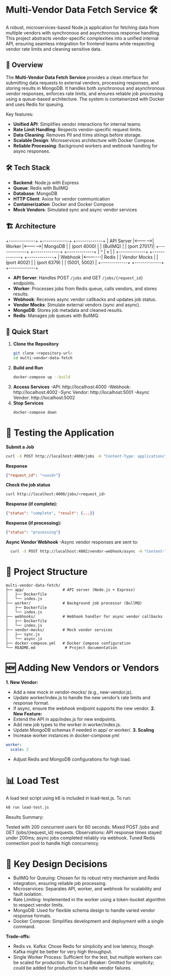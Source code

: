 # Multi-Vendor Data Fetch Service 🛠️

A robust, microservices-based Node.js application for fetching data from multiple vendors with synchronous and asynchronous response handling. This project abstracts vendor-specific complexities into a unified internal API, ensuring seamless integration for frontend teams while respecting vendor rate limits and cleaning sensitive data.

## 📖 Overview

The **Multi-Vendor Data Fetch Service** provides a clean interface for submitting data requests to external vendors, processing responses, and storing results in MongoDB. It handles both synchronous and asynchronous vendor responses, enforces rate limits, and ensures reliable job processing using a queue-based architecture. The system is containerized with Docker and uses Redis for queuing.

Key features:
- **Unified API**: Simplifies vendor interactions for internal teams.
- **Rate Limit Handling**: Respects vendor-specific request limits.
- **Data Cleaning**: Removes PII and trims strings before storage.
- **Scalable Design**: Microservices architecture with Docker Compose.
- **Reliable Processing**: Background workers and webhook handling for async responses.

## 🛠️ Tech Stack

- **Backend**: Node.js with Express
- **Queue**: Redis with BullMQ
- **Database**: MongoDB
- **HTTP Client**: Axios for vendor communication
- **Containerization**: Docker and Docker Compose
- **Mock Vendors**: Simulated sync and async vendor services

## 🏗️ Architecture

+-------------+       +-------------+       +-------------+
|  API Server |<----->|  Worker     |<----->|  MongoDB    |
| (port 4000) |       | (BullMQ)    |       | (port 27017)|
+-------------+       +-------------+       +-------------+
|                     ^                     |
v                     |                     |
+-------------+       +-------------+       +-------------+
|  Webhook    |<------|  Redis      |       |  Vendor Mocks |
| (port 4002) |       | (port 6379) |       | (5001, 5002)  |
+-------------+       +-------------+       +-------------+


- **API Server**: Handles POST `/jobs` and GET `/jobs/{request_id}` endpoints.
- **Worker**: Processes jobs from Redis queue, calls vendors, and stores results.
- **Webhook**: Receives async vendor callbacks and updates job status.
- **Vendor Mocks**: Simulate external vendors (sync and async).
- **MongoDB**: Stores job metadata and cleaned results.
- **Redis**: Manages job queues with BullMQ.

## 🚀 Quick Start

1. **Clone the Repository**
   ```bash
   git clone <repository-url>
   cd multi-vendor-data-fetch
   ```
2. **Build and Run**
   ```bash
   docker-compose up --build
   ```
3. **Access Services**
  -API: http://localhost:4000
  -Webhook: http://localhost:4002
  -Sync Vendor: http://localhost:5001
  -Async Vendor: http://localhost:5002
4. **Stop Services**
   ```bash
   docker-compose down
   ```
# 🧪 Testing the Application
**Submit a Job**
```bash
curl -X POST http://localhost:4000/jobs -H "Content-Type: application/json" -d '{"vendor":"sync","data":"example payload"}'
```
**Response**
```json
{"request_id": "<uuid>"}
```
**Check the job status**
```bash
curl http://localhost:4000/jobs/<request_id>
```
**Response (if complete):**
```json
{"status": "complete", "result": {...}}
```
**Response (if processing):**
```json
{"status": "processing"}
```
**Async Vendor Webhook**
  -Async vendor responses are sent to:
  ```bash
    curl -X POST http://localhost:4002/vendor-webhook/async -H "Content-Type: application/json" -d '{"request_id": "<uuid>", "data": {...}}'
  ```
# 📂 Project Structure
```text
multi-vendor-data-fetch/
├── app/                 # API server (Node.js + Express)
│   ├── Dockerfile
│   └── index.js
├── worker/              # Background job processor (BullMQ)
│   ├── Dockerfile
│   └── index.js
├── webhooks/            # Webhook handler for async vendor callbacks
│   ├── Dockerfile
│   └── index.js
├── vendor-mocks/        # Mock vendor services
│   ├── sync.js
│   └── async.js
├── docker-compose.yml   # Docker Compose configuration
└── README.md             # Project documentation
```
# 🆕 Adding New Vendors or Vendors
**1. New Vendor:**
  - Add a new mock in vendor-mocks/ (e.g., new-vendor.js).
  - Update worker/index.js to handle the new vendor’s rate limits and response format.
  - If async, ensure the webhook endpoint supports the new vendor.
**2. New Feature:**
  - Extend the API in app/index.js for new endpoints.
  - Add new job types to the worker in worker/index.js.
  - Update MongoDB schemas if needed in app/ or worker/.
**3. Scaling**
  - Increase worker instances in docker-compose.yml
  ```yaml
  worker:
    scale: 2
  ```
  - Adjust Redis and MongoDB configurations for high load.
# 📊 Load Test
A load test script using k6 is included in load-test.js. To run:
```bash
k6 run load-test.js
```
Results Summary:

Tested with 200 concurrent users for 60 seconds.
Mixed POST /jobs and GET /jobs/{request_id} requests.
Observations: API response times stayed under 200ms; async jobs completed reliably via webhook. Tuned Redis connection pool to handle high concurrency.

# 🔧 Key Design Decisions
- BullMQ for Queuing: Chosen for its robust retry mechanism and Redis integration, ensuring reliable job processing.
- Microservices: Separates API, worker, and webhook for scalability and fault isolation.
- Rate Limiting: Implemented in the worker using a token-bucket algorithm to respect vendor limits.
- MongoDB: Used for flexible schema design to handle varied vendor response formats.
- Docker Compose: Simplifies development and deployment with a single command.

**Trade-offs:**

- Redis vs. Kafka: Chose Redis for simplicity and low latency, though Kafka might be better for very high throughput.
- Single Worker Process: Sufficient for the test, but multiple workers can be scaled for production.
  No Circuit Breaker: Omitted for simplicity; could be added for production to handle vendor failures.
